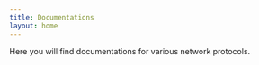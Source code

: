 ```yaml
---
title: Documentations
layout: home
---
```


Here you will find documentations for various network protocols.
